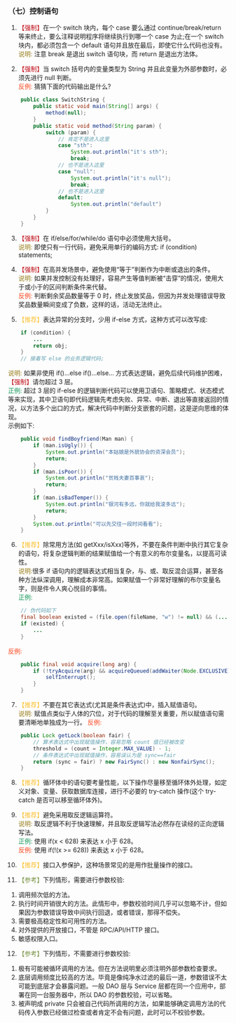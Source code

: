 ### （七）控制语句
1. <font color="#BE0712">【强制】</font>在一个 switch 块内，每个 case 要么通过 continue/break/return 等来终止，要么注释说明程序将继续执行到哪一个 case 为止;在一个 switch 块内，都必须包含一个 default 语句并且放在最后，即使它什么代码也没有。  
<font color="#967b18">说明:</font> 注意 break 是退出 switch 语句块，而 return 是退出方法体。

2. <font color="#BE0712">【强制】</font>当 switch 括号内的变量类型为 String 并且此变量为外部参数时，必须先进行 null 判断。  
<font color="#fc471e">反例:</font> 猜猜下面的代码输出是什么?
``` java
    public class SwitchString {
        public static void main(String[] args) {
            method(null); 
        }
        public static void method(String param) { 
            switch (param) {
                // 肯定不是进入这里
                case "sth": 
                    System.out.println("it's sth"); 
                    break;
                // 也不是进入这里
                case "null": 
                    System.out.println("it's null"); 
                    break;
                // 也不是进入这里
                default: 
                    System.out.println("default")
            } 
        }
    }
```

3. <font color="#BE0712">【强制】</font>在 if/else/for/while/do 语句中必须使用大括号。   
<font color="#967b18">说明:</font> 即使只有一行代码，避免采用单行的编码方式: if (condition) statements;

4. <font color="#BE0712">【强制】</font>在高并发场景中，避免使用“等于”判断作为中断或退出的条件。  
<font color="#967b18">说明:</font> 如果并发控制没有处理好，容易产生等值判断被“击穿”的情况，使用大于或小于的区间判断条件来代替。  
<font color="#fc471e">反例:</font> 判断剩余奖品数量等于 0 时，终止发放奖品，但因为并发处理错误导致奖品数量瞬间变成了负数，这样的话，活动无法终止。

5. <font color="#fdbf2d">【推荐】</font>表达异常的分支时，少用 if-else 方式，这种方式可以改写成:
``` java
    if (condition) { 
        ...
        return obj; 
    }
    // 接着写 else 的业务逻辑代码;
```
<font color="#967b18">说明:</font> 如果非使用 if()...else if()...else... 方式表达逻辑，避免后续代码维护困难，<font color="#BE0712">【强制】</font>请勿超过 3 层。   
<font color="#15975A">正例:</font> 超过 3 层的 if-else 的逻辑判断代码可以使用卫语句、策略模式、状态模式等来实现，其中卫语句即代码逻辑先考虑失败、异常、中断、退出等直接返回的情况，以方法多个出口的方式，解决代码中判断分支嵌套的问题，这是逆向思维的体现。   
示例如下:
``` java
    public void findBoyfriend(Man man) {
        if (man.isUgly()) { 
            System.out.println("本姑娘是外貌协会的资深会员");
            return; 
        }
        if (man.isPoor()) { 
            System.out.println("贫贱夫妻百事哀");
            return; 
        }
        if (man.isBadTemper()) { 
            System.out.println("银河有多远，你就给我滚多远");
            return; 
        }
        System.out.println("可以先交往一段时间看看"); 
    }
```

6. <font color="#fdbf2d">【推荐】</font>除常用方法(如 getXxx/isXxx)等外，不要在条件判断中执行其它复杂的语句，将复杂逻辑判断的结果赋值给一个有意义的布尔变量名，以提高可读性。  
<font color="#967b18">说明:</font>很多 if 语句内的逻辑表达式相当复杂，与、或、取反混合运算，甚至各种方法纵深调用，理解成本非常高。如果赋值一个非常好理解的布尔变量名字，则是件令人爽心悦目的事情。  
<font color="#15975A">正例:</font>
``` java
    // 伪代码如下
    final boolean existed = (file.open(fileName, "w") != null) && (...) || (...);
    if (existed) { 
        ...
    }
```
<font color="#fc471e">反例:</font>
``` java
    public final void acquire(long arg) { 
        if (!tryAcquire(arg) && acquireQueued(addWaiter(Node.EXCLUSIVE), arg)) { 
            selfInterrupt();
        } 
    }
```

7. <font color="#fdbf2d">【推荐】</font>不要在其它表达式(尤其是条件表达式)中，插入赋值语句。  
<font color="#967b18">说明:</font> 赋值点类似于人体的穴位，对于代码的理解至关重要，所以赋值语句需要清晰地单独成为一行。
<font color="#fc471e">反例:</font>
``` java
    public Lock getLock(boolean fair) {
        // 算术表达式中出现赋值操作，容易忽略 count 值已经被改变
        threshold = (count = Integer.MAX_VALUE) - 1;
        // 条件表达式中出现赋值操作，容易误认为是 sync==fair
        return (sync = fair) ? new FairSync() : new NonfairSync(); 
    }
```
8. <font color="#fdbf2d">【推荐】</font>循环体中的语句要考量性能，以下操作尽量移至循环体外处理，如定义对象、变量、获取数据库连接，进行不必要的 try-catch 操作(这个 try-catch 是否可以移至循环体外)。

9. <font color="#fdbf2d">【推荐】</font>避免采用取反逻辑运算符。   
<font color="#967b18">说明:</font> 取反逻辑不利于快速理解，并且取反逻辑写法必然存在读经的正向逻辑写法。  
<font color="#15975A">正例:</font> 使用 if(x < 628) 来表达 x 小于 628。  
<font color="#fc471e">反例:</font> 使用 if(!(x >= 628)) 来表达 x 小于 628。

10. <font color="#fdbf2d">【推荐】</font>接口入参保护，这种场景常见的是用作批量操作的接口。

11. <font color="#779141">【参考】</font>下列情形，需要进行参数校验:  
1) 调用频次低的方法。  
2) 执行时间开销很大的方法。此情形中，参数校验时间几乎可以忽略不计，但如果因为参数错误导致中间执行回退，或者错误，那得不偿失。  
3) 需要极高稳定性和可用性的方法。  
4) 对外提供的开放接口，不管是 RPC/API/HTTP 接口。   
5) 敏感权限入口。

12.  <font color="#779141">【参考】</font>下列情形，不需要进行参数校验:  
1) 极有可能被循环调用的方法。但在方法说明里必须注明外部参数检查要求。  
2) 底层调用频度比较高的方法。毕竟是像纯净水过滤的最后一道，参数错误不太可能到底层才会暴露问题。一般 DAO 层与 Service 层都在同一个应用中，部署在同一台服务器中，所以 DAO 的参数校验，可以省略。  
3) 被声明成 private 只会被自己代码所调用的方法，如果能够确定调用方法的代码传入参数已经做过检查或者肯定不会有问题，此时可以不校验参数。